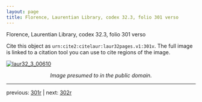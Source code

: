 ```yaml
---
layout: page
title: Florence, Laurentian Library, codex 32.3, folio 301 verso
---
```


Florence, Laurentian Library, codex 32.3, folio 301 verso

Cite this object as `urn:cite2:citelaur:laur32pages.v1:301v`.  The full image is linked to a citation tool you can use to cite regions of the image.

[![laur32_3_00610](http://www.homermultitext.org/iipsrv?IIIF=/project/homer/pyramidal/deepzoom/citelaur/laur32imgs/v1/laur32_3_00610.tif/full/800,/0/default.jpg)](http://www.homermultitext.org/ict2/?urn=urn:cite2:citelaur:laur32imgs.v1:laur32_3_00610) 

<p style="text-align: center; font-style: italic;">Image presumed to in the public domain.</p>

---

previous: [301r](../301r/) | next: [302r](../302r/)